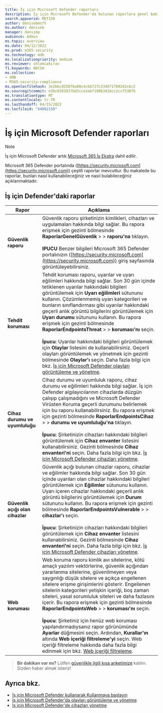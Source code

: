 ```yaml
---
title: İş için Microsoft Defender raporları
description: İş için Microsoft Defender'da bulunan raporlara genel bakış elde edin
search.appverid: MET150
author: denisebmsft
ms.author: deniseb
manager: dansimp
audience: Admin
ms.topic: overview
ms.date: 04/12/2022
ms.prod: m365-security
ms.technology: mdb
ms.localizationpriority: medium
ms.reviewer: shlomiakirav
f1.keywords: NOCSH
ms.collection:
- SMB
- M365-security-compliance
ms.openlocfilehash: 3e2b6c8258f6a08c4cbb727c234871788242c6c2
ms.sourcegitcommit: e3bc6563037bd2cce2abf108b3d1bcc2ccf538f6
ms.translationtype: MT
ms.contentlocale: tr-TR
ms.lasthandoff: 04/15/2022
ms.locfileid: "64862158"
---
```

# <a name="reports-in-microsoft-defender-for-business"></a>İş için Microsoft Defender raporları

> [!NOTE]
> İş için Microsoft Defender artık [Microsoft 365 İş Ekstra](../../business-premium/index.md) dahil edilir. 

Microsoft 365 Defender portalında ([https://security.microsoft.com](https://security.microsoft.com)) çeşitli raporlar mevcuttur. Bu makalede bu raporlar, bunları nasıl kullanabileceğiniz ve nasıl bulabileceğiniz açıklanmaktadır.

## <a name="reports-in-defender-for-business"></a>İş için Defender'daki raporlar

|Rapor  |Açıklama  |
|---------|---------|
| **Güvenlik raporu**  | Güvenlik raporu şirketinizin kimlikleri, cihazları ve uygulamaları hakkında bilgi sağlar. Bu rapora erişmek için gezinti bölmesinde **RaporlarGenelGüvenlik** >  >  **raporu'na** tıklayın. <br/><br/>**IPUCU** Benzer bilgileri Microsoft 365 Defender portalınızın ([https://security.microsoft.com](https://security.microsoft.com)) giriş sayfasında görüntüleyebilirsiniz. |
| **Tehdit koruması**  | Tehdit koruması raporu, uyarılar ve uyarı eğilimleri hakkında bilgi sağlar. Son 30 gün içinde tetiklenen uyarılar hakkındaki bilgileri görüntülemek için **Uyarı eğilimleri** sütununu kullanın. Çözümlenmemiş uyarı kategorileri ve bunların sınıflandırması gibi uyarılar hakkındaki geçerli anlık görüntü bilgilerini görüntülemek için **Uyarı durumu** sütununu kullanın. Bu rapora erişmek için gezinti bölmesinde **RaporlarEndpointsThreat** >  >  **koruması'nı** seçin. <br/><br/>**İpucu**: Uyarılar hakkındaki bilgileri görüntülemek için **Olaylar** listesini de kullanabilirsiniz. Geçerli olayları görüntülemek ve yönetmek için gezinti bölmesinde **Olaylar'ı** seçin. Daha fazla bilgi için bkz. [İş için Microsoft Defender olayları görüntüleme ve yönetme](mdb-view-manage-incidents.md). |
| **Cihaz durumu ve uyumluluğu** | Cihaz durumu ve uyumluluk raporu, cihaz durumu ve eğilimleri hakkında bilgi sağlar. İş için Defender algılayıcılarının cihazlarda düzgün çalışıp çalışmadığını ve Microsoft Defender Virüsten Koruma geçerli durumunu belirlemek için bu raporu kullanabilirsiniz. Bu rapora erişmek için gezinti bölmesinde **RaporlarEndpointsCihaz** >  >  **durumu ve uyumluluğu'na** tıklayın. <br/><br/>**İpucu**: Şirketinizin cihazları hakkındaki bilgileri görüntülemek için **Cihaz envanter** listesini kullanabilirsiniz. Gezinti bölmesinde **Cihaz envanteri'ni** seçin. Daha fazla bilgi için bkz. [İş için Microsoft Defender cihazları yönetme](mdb-manage-devices.md). |
| **Güvenlik açığı olan cihazlar** | Güvenlik açığı bulunan cihazlar raporu, cihazlar ve eğilimler hakkında bilgi sağlar. Son 30 gün içinde uyarıları olan cihazlar hakkındaki bilgileri görüntülemek için **Eğilimler** sütununu kullanın. Uyarı içeren cihazlar hakkındaki geçerli anlık görüntü bilgilerini görüntülemek için **Durum** sütununu kullanın. Bu rapora erişmek için gezinti bölmesinde **RaporlarEndpointsVulnerable** >  >  **cihazlar'ı** seçin.<br/><br/>**İpucu**: Şirketinizin cihazları hakkındaki bilgileri görüntülemek için **Cihaz envanter** listesini kullanabilirsiniz. Gezinti bölmesinde **Cihaz envanteri'ni** seçin. Daha fazla bilgi için bkz. [İş için Microsoft Defender cihazları yönetme](mdb-manage-devices.md). |
| **Web koruması** | Web koruma raporu kimlik avı sitelerine, kötü amaçlı yazılım vektörlerine, güvenlik açığından yararlanma sitelerine, güvenilmeyen veya saygınlığı düşük sitelere ve açıkça engellenen sitelere erişme girişimlerini gösterir. Engellenen sitelerin kategorileri yetişkin içeriği, boş zaman siteleri, yasal sorumluluk siteleri ve daha fazlasını içerir. Bu rapora erişmek için gezinti bölmesinde **RaporlarEndpointsWeb** >  >  **koruması'nı** seçin.<br/><br/>**İpucu**: Şirketiniz için henüz web koruması yapılandırmadıysanız rapor görünümünde **Ayarlar** düğmesini seçin. Ardından, **Kurallar'ın** altında **Web içeriği filtreleme'yi** seçin. Web içeriği filtreleme hakkında daha fazla bilgi edinmek için bkz. [Web içeriği filtreleme](../defender-endpoint/web-content-filtering.md). |

>
> **Bir dakikan var mı?**
> Lütfen <a href="https://microsoft.qualtrics.com/jfe/form/SV_0JPjTPHGEWTQr4y" target="_blank">güvenlikle ilgili kısa anketimize</a> katılın. Sizden haber almak isteriz!
>

## <a name="see-also"></a>Ayrıca bkz.

- [İş için Microsoft Defender kullanarak Kullanmaya başlayın](mdb-get-started.md)
- [İş için Microsoft Defender'da olayları görüntüleme ve yönetme](mdb-view-manage-incidents.md)
- [İş için Microsoft Defender'de cihazları yönetme](mdb-manage-devices.md)